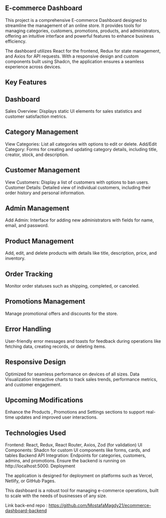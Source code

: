 ## E-commerce Dashboard
This project is a comprehensive E-commerce Dashboard designed to streamline the management of an online store. It provides tools for managing categories, customers, promotions, products, and administrators, offering an intuitive interface and powerful features to enhance business efficiency.

The dashboard utilizes React for the frontend, Redux for state management, and Axios for API requests. With a responsive design and custom components built using Shadcn, the application ensures a seamless experience across devices.

## Key Features

 ## Dashboard
Sales Overview: Displays static UI elements for sales statistics and customer satisfaction metrics.

## Category Management
View Categories: List all categories with options to edit or delete.
Add/Edit Category: Forms for creating and updating category details, including title, creator, stock, and description.

## Customer Management
View Customers: Display a list of customers with options to ban users.
Customer Details: Detailed view of individual customers, including their order history and personal information.

## Admin Management
Add Admin: Interface for adding new administrators with fields for name, email, and password.

## Product Management
Add, edit, and delete products with details like title, description, price, and inventory.

## Order Tracking
Monitor order statuses such as shipping, completed, or canceled.

## Promotions Management
Manage promotional offers and discounts for the store.

## Error Handling
User-friendly error messages and toasts for feedback during operations like fetching data, creating records, or deleting items.

## Responsive Design
Optimized for seamless performance on devices of all sizes.
Data Visualization
Interactive charts to track sales trends, performance metrics, and customer engagement.

## Upcoming Modifications
Enhance the Products , Promotions and Settings sections to support real-time updates and improved user interactions.

## Technologies Used

Frontend: React, Redux, React Router, Axios, Zod (for validation)
UI Components: Shadcn for custom UI components like forms, cards, and tables
Backend API Integration: Endpoints for categories, customers, admins, and promotions. Ensure the backend is running on http://localhost:5000.
Deployment

The application is designed for deployment on platforms such as Vercel, Netlify, or GitHub Pages.

This dashboard is a robust tool for managing e-commerce operations, built to scale with the needs of businesses of any size.

Link back-end repo : https://github.com/MostafaMagdy21/ecommerce-dashboard-backend